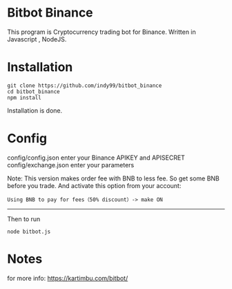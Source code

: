 # Bitbot Binance
This program is Cryptocurrency trading bot for Binance. Written in Javascript , NodeJS.
# Installation
```
git clone https://github.com/indy99/bitbot_binance
cd bitbot_binance
npm install
```
Installation is done.
# Config
config/config.json enter your Binance APIKEY and APISECRET<br>
config/exchange.json enter your parameters

Note:
This version makes order fee with BNB to less fee. So get some BNB before you trade. And activate this option from your account:
```
Using BNB to pay for fees（50% discount）-> make ON
```
***
Then to run
```
node bitbot.js
```
# Notes
for more info: https://kartimbu.com/bitbot/
